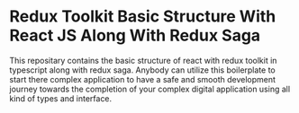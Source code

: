 # Redux Toolkit Basic Structure With React JS Along With Redux Saga

This repositary contains the basic structure of react with redux toolkit in typescript along with redux saga. Anybody can utilize this boilerplate to start there complex application to have a safe and smooth development journey towards the completion of your complex digital application using all kind of types and interface.
